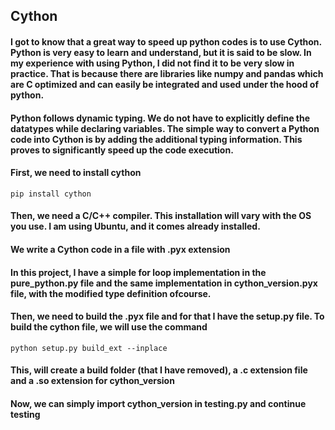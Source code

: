 ## Cython

#### I got to know that a great way to speed up python codes is to use Cython. Python is very easy to learn and understand, but it is said to be slow. In my experience with using Python, I did not find it to be very slow in practice. That is because there are libraries like numpy and pandas which are C optimized and can easily be integrated and used under the hood of python.

#### Python follows dynamic typing. We do not have to explicitly define the datatypes while declaring variables. The simple way to convert a Python code into Cython is by adding the additional typing information. This proves to significantly speed up the code execution.

#### First, we need to install cython

```
pip install cython

```

#### Then, we need a C/C++ compiler. This installation will vary with the OS you use. I am using Ubuntu, and it comes already installed. 
#### We write a Cython code in a file with .pyx extension
#### In this project, I have a simple for loop implementation in the pure_python.py file and the same implementation in cython_version.pyx file, with the modified type definition ofcourse.

#### Then, we need to build the .pyx file and for that I have the setup.py file. To build the cython file, we will use the command
```
python setup.py build_ext --inplace

```
#### This, will create a build folder (that I have removed), a .c extension file and  a .so extension for cython_version
#### Now, we can simply import cython_version in testing.py and continue testing 
